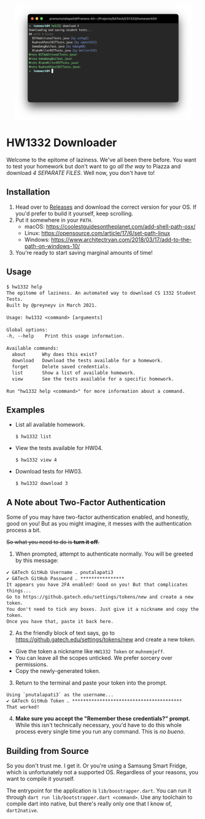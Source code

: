 <p align="center">
  <img width="460" height="300" src="images/hero.png">
</p>

# HW1332 Downloader

Welcome to the epitome of laziness. We've all been there before. You want to test your homework but don't want to go *all the way* to Piazza and download *4 SEPARATE FILES*. Well now, you don't have to!

## Installation
1. Head over to [Releases](https://github.com/preyneyv/hw1332-client/releases/latest) and download the correct version for your OS. If you'd prefer to build it yourself, keep scrolling.
2. Put it somewhere in your `PATH`. 
   - macOS: https://coolestguidesontheplanet.com/add-shell-path-osx/
   - Linux: https://opensource.com/article/17/6/set-path-linux
   - Windows: https://www.architectryan.com/2018/03/17/add-to-the-path-on-windows-10/
3. You're ready to start saving marginal amounts of time!

## Usage

```shell
$ hw1332 help
The epitome of laziness. An automated way to download CS 1332 Student Tests.
Built by @preyneyv in March 2021.

Usage: hw1332 <command> [arguments]

Global options:
-h, --help    Print this usage information.

Available commands:
  about      Why does this exist?
  download   Download the tests available for a homework.
  forget     Delete saved credentials.
  list       Show a list of available homework.
  view       See the tests available for a specific homework.

Run "hw1332 help <command>" for more information about a command.
```

## Examples
- List all available homework.
  ```shell
  $ hw1332 list
  ```
- View the tests available for HW04.
  ```shell
  $ hw1332 view 4
  ```
- Download tests for HW03.
  ```shell
  $ hw1332 download 3
  ```
## A Note about Two-Factor Authentication
Some of you may have two-factor authentication enabled, and honestly, good on you! But as you might imagine, it messes with the authentication process a bit.

~~So what you need to do is **turn it off**.~~ 

1. When prompted, attempt to authenticate normally. You will be greeted by this message:
  ```
  ✔ GATech GitHub Username ‥ pnutalapati3
✔ GATech GitHub Password ‥ ****************
It appears you have 2FA enabled! Good on you! But that complicates things...
Go to https://github.gatech.edu/settings/tokens/new and create a new token.
You don't need to tick any boxes. Just give it a nickname and copy the token.
Once you have that, paste it back here.
```
2. As the friendly block of text says, go to https://github.gatech.edu/settings/tokens/new and create a new token.
  - Give the token a nickname like `HW1332 Token` or `muhnemjeff`.
  - You can leave all the scopes unticked. We prefer sorcery over permissions.
  - Copy the newly-generated token.
3. Return to the terminal and paste your token into the prompt.
  ```
  Using `pnutalapati3` as the username...
✔ GATech GitHub Token ‥ ****************************************
That worked!
```
4. **Make sure you accept the "Remember these credentials?" prompt.** While this isn't technically necessary, you'd have to do this whole process every single time you run any command. This is *no bueno*.

## Building from Source
So you don't trust me. I get it. Or you're using a Samsung Smart Fridge, which is unfortunately not a supported OS. Regardless of your reasons, you want to compile it yourself.

The entrypoint for the application is `lib/boostrapper.dart`. You can run it through `dart run lib/bootstrapper.dart <command>`. Use any toolchain to compile dart into native, but there's really only one that I know of, `dart2native`.